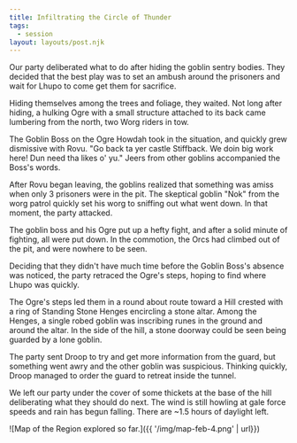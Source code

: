 ```yaml
---
title: Infiltrating the Circle of Thunder
tags:
  - session
layout: layouts/post.njk
---
```


Our party deliberated what to do after hiding the goblin sentry bodies. They decided that the best play was to set an ambush around the prisoners and wait for Lhupo to come get them for sacrifice.

Hiding themselves among the trees and foliage, they waited. Not long after hiding, a hulking Ogre with a small structure attached to its back came lumbering from the north, two Worg riders in tow.

The Goblin Boss on the Ogre Howdah took in the situation, and quickly grew dismissive with Rovu. "Go back ta yer castle Stiffback. We doin big work here! Dun need tha likes o' yu." Jeers from other goblins accompanied the Boss's words.

After Rovu began leaving, the goblins realized that something was amiss when only 3 prisoners were in the pit. The skeptical goblin "Nok" from the worg patrol quickly set his worg to sniffing out what went down. In that moment, the party attacked.

The goblin boss and his Ogre put up a hefty fight, and after a solid minute of fighting, all were put down. In the commotion, the Orcs had climbed out of the pit, and were nowhere to be seen.

Deciding that they didn't have much time before the Goblin Boss's absence was noticed, the party retraced the Ogre's steps, hoping to find where Lhupo was quickly.

The Ogre's steps led them in a round about route toward a Hill crested with a ring of Standing Stone Henges encircling a stone altar. Among the Henges, a single robed goblin was inscribing runes in the ground and around the altar. In the side of the hill, a stone doorway could be seen being guarded by a lone goblin.

The party sent Droop to try and get more information from the guard, but something went awry and the other goblin was suspicious. Thinking quickly, Droop managed to order the guard to retreat inside the tunnel.

We left our party under the cover of some thickets at the base of the hill deliberating what they should do next. The wind is still howling at gale force speeds and rain has begun falling. There are ~1.5 hours of daylight left.

![Map of the Region explored so far.]({{ '/img/map-feb-4.png' | url}})